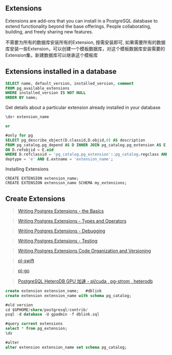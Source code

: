 ## Extensions

Extensions are add-ons that you can install in a PostgreSQL database to extend functionality beyond the base offerings. People collaborating, building, and freely sharing new features.

不需要为所有的数据库安装所有的Extension, 按需安装即可, 如果需要所有的数据库安装一些Extension，可以创建一个模板数据库，对这个模板数据库安装需要的Extension集，新建数据库可以继承这个模板库

## Extensions installed in a database
```sql
SELECT name, default_version, installed_version, comment
FROM pg_available_extensions
WHERE installed_version IS NOT NULL
ORDER BY name;
```

Get details about a particular extension already installed in your database
```sql
\dx+ extension_name

or

#only for pg
SELECT pg_describe_object(D.classid,D.objid,0) AS description
FROM pg_catalog.pg_depend AS D INNER JOIN pg_catalog.pg_extension AS E
ON D.refobjid = E.oid
WHERE D.refclassid = 'pg_catalog.pg_extension'::pg_catalog.regclass AND
deptype = 'e' AND E.extname = 'extension_name';
```

Installing Extensions
```
CREATE EXTENSION extension_name;
CREATE EXTENSION extension_name SCHEMA my_extensions;
```

## Create Extensions
> [Writing Postgres Extensions - the Basics](http://big-elephants.com/2015-10/writing-postgres-extensions-part-i/)

> [Writing Postgres Extensions - Types and Operators](http://big-elephants.com/2015-10/writing-postgres-extensions-part-ii/)

> [Writing Postgres Extensions - Debugging](http://big-elephants.com/2015-10/writing-postgres-extensions-part-iii/)

> [Writing Postgres Extensions - Testing](http://big-elephants.com/2015-11/writing-postgres-extensions-part-iv/)

> [Writing Postgres Extensions Code Organization and Versioning](http://big-elephants.com/2015-11/writing-postgres-extensions-part-v/ )

> [pl-swift](https://pl-swift.github.io/)

> [pl-go](https://github.com/microo8/plgo)

> [PostgreSQL HeteroDB GPU 加速 - pl/cuda , pg-strom , heterodb](http://heterodb.github.io/pg-strom/)

```sql
create extension extension_name;   #dblink
create extension extension_name with schema pg_catalog;

#old version
cd $GPHOME/share/postgresql/contrib/
psql -d database -U gpadmin -f dblink.sql

#query current extensions
select * from pg_extension;
\dx

#alter
alter extension extension_name set schema pg_catalog;  

```
